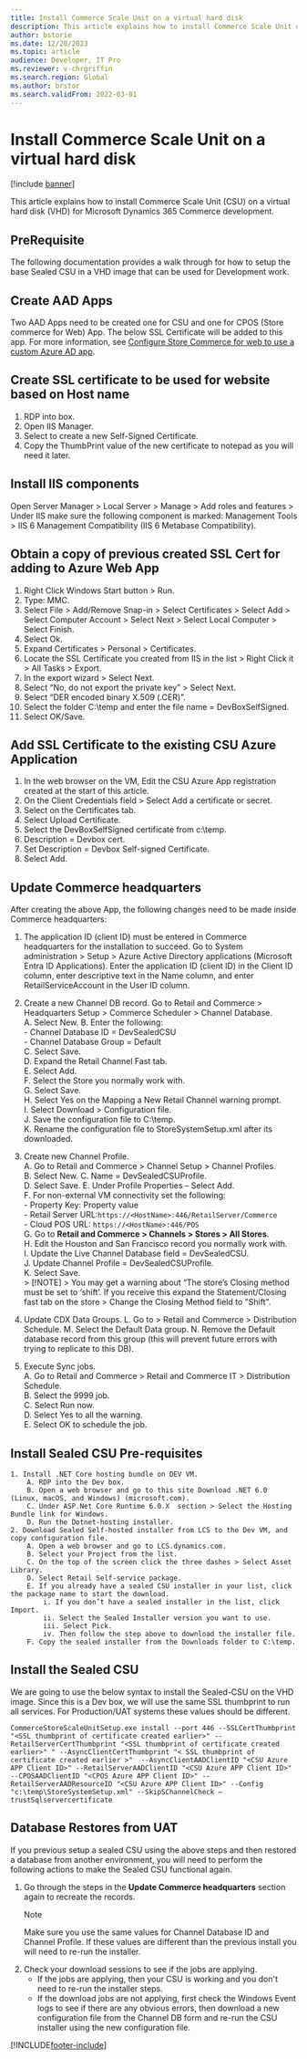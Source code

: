 ```yaml
---
title: Install Commerce Scale Unit on a virtual hard disk
description: This article explains how to install Commerce Scale Unit on a virtual hard disk for Microsoft Dynamics 365 Commerce development.
author: bstorie
ms.date: 12/20/2023
ms.topic: article
audience: Developer, IT Pro
ms.reviewer: v-chrgriffin
ms.search.region: Global
ms.author: brstor
ms.search.validFrom: 2022-03-01
---
```


# Install Commerce Scale Unit on a virtual hard disk

[!include [banner](../includes/banner.md)]

This article explains how to install Commerce Scale Unit (CSU) on a virtual hard disk (VHD) for Microsoft Dynamics 365 Commerce development.

## PreRequisite

The following documentation provides a walk through for how to setup the base Sealed CSU in a VHD image that can be used for Development work.  

## Create AAD Apps

Two AAD Apps need to be created one for CSU and one for CPOS (Store commerce for Web) App. The below SSL Certificate will be added to this app. For more information, see [Configure Store Commerce for web to use a custom Azure AD app](cpos-custom-aad.md).

## Create SSL certificate to be used for website based on Host name

1. RDP into box.
2. Open IIS Manager.
3. Select to create a new Self-Signed Certificate.
4. Copy the ThumbPrint value of the new certificate to notepad as you will need it later.

## Install IIS components

Open Server Manager > Local Server > Manage > Add roles and features > Under IIS make sure the following component is marked: Management Tools > IIS 6 Management Compatibility (IIS 6 Metabase Compatibility).

## Obtain a copy of previous created SSL Cert for adding to Azure Web App

1.  Right Click Windows Start button > Run.  
2.  Type:  MMC.  
3.  Select File > Add/Remove Snap-in > Select Certificates > Select Add > Select Computer Account > Select Next > Select Local Computer > Select Finish. 
4.  Select Ok.  
5.  Expand Certificates > Personal > Certificates.  
6.  Locate the SSL Certificate you created from IIS in the list > Right Click it > All Tasks > Export.  
7.  In the export wizard > Select Next.  
8.  Select “No, do not export the private key” > Select Next.  
9.  Select “DER encoded binary X.509 (.CER)”.  
10. Select the folder C:\temp  and enter the file name = DevBoxSelfSigned.  
11. Select OK/Save.  
	
## Add SSL Certificate to the existing CSU Azure Application

1. In the web browser on the VM, Edit the CSU Azure App registration created at the start of this article.
2. On the Client Credentials field > Select Add a certificate or secret. 
3. Select on the Certificates tab.
4. Select Upload Certificate.
5. Select the DevBoxSelfSigned certificate  from c:\temp.
6. Description = Devbox cert.
7. Set Description = Devbox Self-signed Certificate.
8. Select Add.
	
## Update Commerce headquarters

After creating the above App, the following changes need to be made inside Commerce headquarters:  

1. The application ID (client ID) must be entered in Commerce headquarters for the installation to succeed. Go to System administration > Setup > Azure Active Directory applications (Microsoft Entra ID Applications). Enter the application ID (client ID) in the Client ID column, enter descriptive text in the Name column, and enter RetailServiceAccount in the User ID column.  

 2. Create a new Channel DB record. Go to Retail and Commerce > Headquarters Setup > Commerce Scheduler > Channel Database.  
	A. Select New. 
	B. Enter the following:  
		- Channel Database ID = DevSealedCSU  
		- Channel Database Group = Default  
	C. Select Save.  
	D. Expand the Retail Channel Fast tab.  
	E. Select Add.  
	F. Select the Store you normally work with.  
	G. Select Save.  
	H. Select Yes on the Mapping a New Retail Channel warning prompt.  
	I. Select Download > Configuration file.  
	J. Save the configuration file to C:\temp.  
	K. Rename the configuration file to  StoreSystemSetup.xml  after its downloaded.  
3. Create new Channel Profile.  	
		A. Go to Retail and Commerce > Channel Setup > Channel Profiles.  
		B. Select New. 
		C. Name = DevSealedCSUProfile.  
		D. Select Save. 
		E. Under Profile Properties – Select Add.  
		F. For non-external VM connectivity set the following:  
                   - Property Key: Property value  
                   - Retail Server URL:`https://<HostName>:446/RetailServer/Commerce`  
                   - Cloud POS URL: `https://<HostName>:446/POS`  
		G. Go to **Retail and Commerce \> Channels \> Stores \> All Stores**.  
		H. Edit the Houston and San Francisco record you normally work with.  
		I. Update the Live Channel Database field = DevSealedCSU.  
		J. Update Channel Profile = DevSealedCSUProfile.  
		K. Select Save.  
			> [!NOTE]
                        > You may get a warning about “The store’s Closing method must be set to ‘shift’.   If you receive this expand the Statement/Closing fast tab on the store > Change the Closing Method field to "Shift".  
5. Update CDX Data Groups.
	       L. Go to > Retail and Commerce > Distribution Schedule.
               M. Select the Default Data group.
               N. Remove the Default database record from this group (this will prevent future errors with trying to replicate to this DB).
		
6. Execute Sync jobs.  
   A. Go to Retail and Commerce > Retail and Commerce IT > Distribution Schedule.   
   B. Select the 9999 job.  
   C. Select Run now.  
   D. Select Yes to all the warning.  
   E. Select OK to schedule the job.  

## Install Sealed CSU Pre-requisites
	1. Install .NET Core hosting bundle on DEV VM.
		A. RDP into the Dev box.
		B. Open a web browser and go to this site Download .NET 6.0 (Linux, macOS, and Windows) (microsoft.com).
		C. Under ASP.Net Core Runtime 6.0.X  section > Select the Hosting Bundle link for Windows.
		D. Run the Dotnet-hosting installer.
	2. Download Sealed Self-hosted installer from LCS to the Dev VM, and copy configuration file.
		A. Open a web browser and go to LCS.dynamics.com.
		B. Select your Project from the list.
		C. On the top of the screen click the three dashes > Select Asset Library.
		D. Select Retail Self-service package.  
		E. If you already have a sealed CSU installer in your list, click the package name to start the download.  
			i. If you don’t have a sealed installer in the list, click Import.
			ii. Select the Sealed Installer version you want to use. 
			iii. Select Pick.
			iv. Then follow the step above to download the installer file.
		F. Copy the sealed installer from the Downloads folder to C:\temp.

## Install the Sealed CSU

We are going to use the below syntax to install the Sealed-CSU on the VHD image.   Since this is a Dev box, we will use the same SSL thumbprint to run all services. For Production/UAT systems these values should be different.   

`CommerceStoreScaleUnitSetup.exe install --port 446 --SSLCertThumbprint "<SSL thumbprint of certificate created earlier>" --RetailServerCertThumbprint "<SSL thumbprint of certificate created earlier>" " --AsyncClientCertThumbprint "< SSL thumbprint of certificate created earlier >"  --AsyncClientAADClientID "<CSU Azure APP Client ID>" --RetailServerAADClientID "<CSU Azure APP Client ID>" --CPOSAADClientID "<CPOS Azure APP Client ID>" --RetailServerAADResourceID "<CSU Azure APP Client ID>" --Config "c:\temp\StoreSystemSetup.xml" --SkipSChannelCheck –trustSqlservercertificate`

## Database Restores from UAT

If you previous setup a sealed CSU using the above steps and then restored a database from another environment, you will need to perform the following actions to make the Sealed CSU functional again. 

1. Go through the steps in the **Update Commerce headquarters** section again to recreate the records. 
    > [!NOTE]
    > Make sure you use the same values for Channel Database ID and Channel Profile. If these values are different than the previous install you will need to re-run the installer. 
2. Check your download sessions to see if the jobs are applying. 
    - If the jobs are applying, then your CSU is working and you don't need to re-run the installer steps.
    - If the download jobs are not applying, first check the Windows Event logs to see if there are any obvious errors, then download a new configuration file from the Channel DB form and re-run the CSU installer using the new configuration file.  


[!INCLUDE[footer-include](../../includes/footer-banner.md)]
